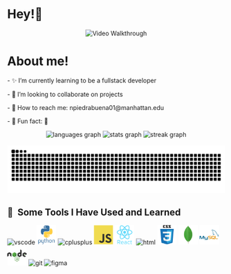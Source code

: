 <h1>Hey!🔮</h1>
<div align="center">
  <img src='./witch_gif/The%20Journey%20Of%20Elaina%20Majo%20No%20Tabitabi%20GIF%20-%20The%20Journey%20Of%20Elaina%20Majo%20No%20Tabitabi%20Elaina%20-%20Discover%20&%20Share%20GIFs.gif' title='Video Walkthrough' width='' alt='Video Walkthrough' />
</div>

<!--
[till](./witch_gif/The%20Journey%20Of%20Elaina%20Majo%20No%20Tabitabi%20GIF%20-%20The%20Journey%20Of%20Elaina%20Majo%20No%20Tabitabi%20Elaina%20-%20Discover%20&%20Share%20GIFs.gif)
**RM25BAM/RM25BAM** is a ✨ _special_ ✨ repository because its `README.md` (this file) appears on your GitHub profile.

Here are some ideas to get you started:

- 🔭 I’m currently working on ...
- 🌱 I’m currently learning ...
- 👯 I’m looking to collaborate on ...
- 🤔 I’m looking for help with ...
- 💬 Ask me about ...
- 📫 How to reach me: ...
- 😄 Pronouns: ...
- ⚡ Fun fact: ...
-->
<h1>
  About me!
</h1>
<p>
  - ✨ I’m currently learning to be a fullstack developer
</p>
<p>
  - 👯 I’m looking to collaborate on projects
</p>
 <p>
  - 🌟 How to reach me: npiedrabuena01@manhattan.edu
</p>
<p>
  - 🔮 Fun fact: 🌙

</p>
<div align="center">
 <img src="https://github-readme-stats.vercel.app/api/top-langs?username=RM25BAM&locale=en&hide_title=false&layout=compact&card_width=320&langs_count=5&theme=dracula&hide_border=false" height="150" alt="languages graph"  />
 <img src="https://github-readme-stats.vercel.app/api?username=RM25BAM&hide_title=false&hide_rank=false&show_icons=true&include_all_commits=true&count_private=true&disable_animations=false&theme=dracula&locale=en&hide_border=false" height="150" alt="stats graph"  />
 <img src="https://streak-stats.demolab.com?user=RM25BAM&locale=en&mode=daily&theme=dracula&hide_border=false&border_radius=5" height="150" alt="streak graph"/>
</div>

<br clear="both">
<img src="https://raw.githubusercontent.com/RM25BAM/RM25BAM/output/snake.svg" alt="Snake animation" />


<h2> 🚀 &nbsp;Some Tools I Have Used and Learned</h2>
<p align="left">
<img src="https://cdn.jsdelivr.net/gh/devicons/devicon/icons/vscode/vscode-original.svg" alt="vscode" width="45" height="45"/>
<img src="https://raw.githubusercontent.com/devicons/devicon/master/icons/python/python-original-wordmark.svg" alt="python" width="45" height="45"/>
<img src="https://cdn.jsdelivr.net/gh/devicons/devicon/icons/cplusplus/cplusplus-original.svg" alt="cplusplus" width="45" height="45"/>
<img src="https://raw.githubusercontent.com/devicons/devicon/master/icons/javascript/javascript-original.svg" alt="javascript" width="45" height="45" />
<img src="https://raw.githubusercontent.com/devicons/devicon/master/icons/react/react-original-wordmark.svg" alt="react" width="45" height="45" />
<img src="https://cdn.jsdelivr.net/gh/devicons/devicon/icons/html5/html5-original.svg" alt="html" width="45" height="45"/>
<img src="https://raw.githubusercontent.com/devicons/devicon/master/icons/css3/css3-original-wordmark.svg" alt="css3" width="45" height="45" />
<img src="https://raw.githubusercontent.com/devicons/devicon/master/icons/mongodb/mongodb-original.svg" alt="mongodb" width="45" height="45" />
<img src="https://raw.githubusercontent.com/devicons/devicon/master/icons/mysql/mysql-original-wordmark.svg" alt="mysql" width="45" height="45" />
<img src="https://raw.githubusercontent.com/devicons/devicon/master/icons/nodejs/nodejs-original-wordmark.svg" alt="nodejs" width="45" height="45" />   
<img src="https://cdn.jsdelivr.net/gh/devicons/devicon/icons/git/git-original.svg" alt="git" width="45" height="45"/>
<img src="https://cdn.jsdelivr.net/gh/devicons/devicon/icons/figma/figma-original.svg" alt="figma" width="45" height="45"/>   
</p>
